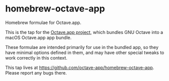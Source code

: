 homebrew-octave-app
=====================

Homebrew formulae for Octave.app.

This is the tap for the [Octave.app project](https://github.com/octave-app), which bundles GNU Octave into a macOS Octave.app app bundle.

These formulae are intended primarily for use in the bundled app, so they have minimal options defined in them, and may have other special tweaks to work correctly in this context.

This tap lives at https://github.com/octave-app/homebrew-octave-app. Please report any bugs there.
